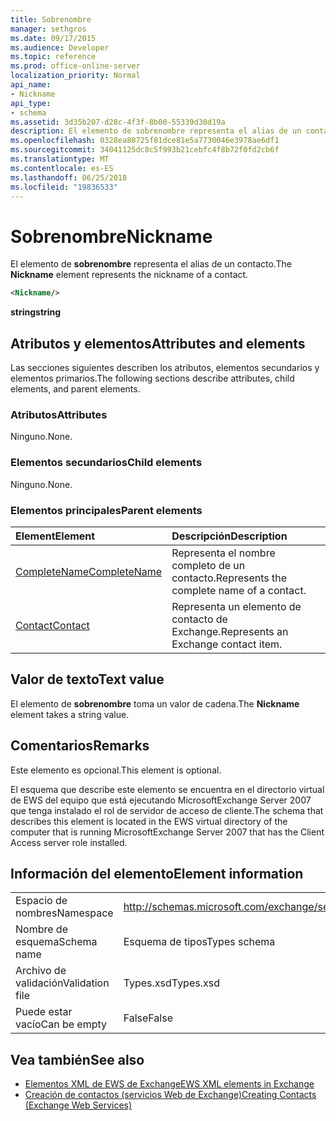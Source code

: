 ```yaml
---
title: Sobrenombre
manager: sethgros
ms.date: 09/17/2015
ms.audience: Developer
ms.topic: reference
ms.prod: office-online-server
localization_priority: Normal
api_name:
- Nickname
api_type:
- schema
ms.assetid: 3d35b207-d28c-4f3f-8b00-55339d30d19a
description: El elemento de sobrenombre representa el alias de un contacto.
ms.openlocfilehash: 0328ea80725f81dce81e5a7730046e3978ae6df1
ms.sourcegitcommit: 34041125dc8c5f993b21cebfc4f8b72f0fd2cb6f
ms.translationtype: MT
ms.contentlocale: es-ES
ms.lasthandoff: 06/25/2018
ms.locfileid: "19836533"
---
```

# <a name="nickname"></a><span data-ttu-id="81955-103">Sobrenombre</span><span class="sxs-lookup"><span data-stu-id="81955-103">Nickname</span></span>

<span data-ttu-id="81955-104">El elemento de **sobrenombre** representa el alias de un contacto.</span><span class="sxs-lookup"><span data-stu-id="81955-104">The **Nickname** element represents the nickname of a contact.</span></span> 
  
```xml
<Nickname/>
```

<span data-ttu-id="81955-105">**string**</span><span class="sxs-lookup"><span data-stu-id="81955-105">**string**</span></span>

## <a name="attributes-and-elements"></a><span data-ttu-id="81955-106">Atributos y elementos</span><span class="sxs-lookup"><span data-stu-id="81955-106">Attributes and elements</span></span>

<span data-ttu-id="81955-107">Las secciones siguientes describen los atributos, elementos secundarios y elementos primarios.</span><span class="sxs-lookup"><span data-stu-id="81955-107">The following sections describe attributes, child elements, and parent elements.</span></span>
  
### <a name="attributes"></a><span data-ttu-id="81955-108">Atributos</span><span class="sxs-lookup"><span data-stu-id="81955-108">Attributes</span></span>

<span data-ttu-id="81955-109">Ninguno.</span><span class="sxs-lookup"><span data-stu-id="81955-109">None.</span></span>
  
### <a name="child-elements"></a><span data-ttu-id="81955-110">Elementos secundarios</span><span class="sxs-lookup"><span data-stu-id="81955-110">Child elements</span></span>

<span data-ttu-id="81955-111">Ninguno.</span><span class="sxs-lookup"><span data-stu-id="81955-111">None.</span></span>
  
### <a name="parent-elements"></a><span data-ttu-id="81955-112">Elementos principales</span><span class="sxs-lookup"><span data-stu-id="81955-112">Parent elements</span></span>

|<span data-ttu-id="81955-113">**Element**</span><span class="sxs-lookup"><span data-stu-id="81955-113">**Element**</span></span>|<span data-ttu-id="81955-114">**Descripción**</span><span class="sxs-lookup"><span data-stu-id="81955-114">**Description**</span></span>|
|:-----|:-----|
|[<span data-ttu-id="81955-115">CompleteName</span><span class="sxs-lookup"><span data-stu-id="81955-115">CompleteName</span></span>](completename.md) <br/> |<span data-ttu-id="81955-116">Representa el nombre completo de un contacto.</span><span class="sxs-lookup"><span data-stu-id="81955-116">Represents the complete name of a contact.</span></span>  <br/> |
|[<span data-ttu-id="81955-117">Contact</span><span class="sxs-lookup"><span data-stu-id="81955-117">Contact</span></span>](contact.md) <br/> |<span data-ttu-id="81955-118">Representa un elemento de contacto de Exchange.</span><span class="sxs-lookup"><span data-stu-id="81955-118">Represents an Exchange contact item.</span></span>  <br/> |
   
## <a name="text-value"></a><span data-ttu-id="81955-119">Valor de texto</span><span class="sxs-lookup"><span data-stu-id="81955-119">Text value</span></span>

<span data-ttu-id="81955-120">El elemento de **sobrenombre** toma un valor de cadena.</span><span class="sxs-lookup"><span data-stu-id="81955-120">The **Nickname** element takes a string value.</span></span> 
  
## <a name="remarks"></a><span data-ttu-id="81955-121">Comentarios</span><span class="sxs-lookup"><span data-stu-id="81955-121">Remarks</span></span>

<span data-ttu-id="81955-122">Este elemento es opcional.</span><span class="sxs-lookup"><span data-stu-id="81955-122">This element is optional.</span></span>
  
<span data-ttu-id="81955-123">El esquema que describe este elemento se encuentra en el directorio virtual de EWS del equipo que está ejecutando MicrosoftExchange Server 2007 que tenga instalado el rol de servidor de acceso de cliente.</span><span class="sxs-lookup"><span data-stu-id="81955-123">The schema that describes this element is located in the EWS virtual directory of the computer that is running MicrosoftExchange Server 2007 that has the Client Access server role installed.</span></span>
  
## <a name="element-information"></a><span data-ttu-id="81955-124">Información del elemento</span><span class="sxs-lookup"><span data-stu-id="81955-124">Element information</span></span>

|||
|:-----|:-----|
|<span data-ttu-id="81955-125">Espacio de nombres</span><span class="sxs-lookup"><span data-stu-id="81955-125">Namespace</span></span>  <br/> |http://schemas.microsoft.com/exchange/services/2006/types  <br/> |
|<span data-ttu-id="81955-126">Nombre de esquema</span><span class="sxs-lookup"><span data-stu-id="81955-126">Schema name</span></span>  <br/> |<span data-ttu-id="81955-127">Esquema de tipos</span><span class="sxs-lookup"><span data-stu-id="81955-127">Types schema</span></span>  <br/> |
|<span data-ttu-id="81955-128">Archivo de validación</span><span class="sxs-lookup"><span data-stu-id="81955-128">Validation file</span></span>  <br/> |<span data-ttu-id="81955-129">Types.xsd</span><span class="sxs-lookup"><span data-stu-id="81955-129">Types.xsd</span></span>  <br/> |
|<span data-ttu-id="81955-130">Puede estar vacío</span><span class="sxs-lookup"><span data-stu-id="81955-130">Can be empty</span></span>  <br/> |<span data-ttu-id="81955-131">False</span><span class="sxs-lookup"><span data-stu-id="81955-131">False</span></span>  <br/> |
   
## <a name="see-also"></a><span data-ttu-id="81955-132">Vea también</span><span class="sxs-lookup"><span data-stu-id="81955-132">See also</span></span>

- [<span data-ttu-id="81955-133">Elementos XML de EWS de Exchange</span><span class="sxs-lookup"><span data-stu-id="81955-133">EWS XML elements in Exchange</span></span>](ews-xml-elements-in-exchange.md)
- [<span data-ttu-id="81955-134">Creación de contactos (servicios Web de Exchange)</span><span class="sxs-lookup"><span data-stu-id="81955-134">Creating Contacts (Exchange Web Services)</span></span>](http://msdn.microsoft.com/library/4845917e-70d1-481c-bbd7-011ec6571789%28Office.15%29.aspx)

